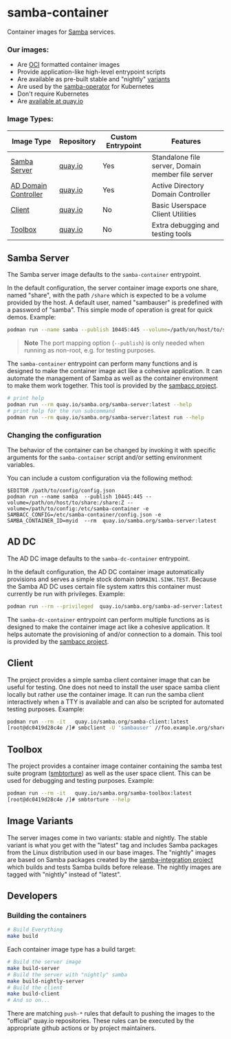 # samba-container

Container images for [Samba](https://samba.org) services.

### Our images:
* Are [OCI](https://opencontainers.org/) formatted container images
* Provide application-like high-level entrypoint scripts
* Are available as pre-built stable and "nightly" [variants](#image-variants)
* Are used by the [samba-operator](https://github.com/samba-in-kubernetes/samba-operator) for Kubernetes
* Don't require Kubernetes
* Are [available at quay.io](https://quay.io/organization/samba.org)

### Image Types:

|Image Type   | Repository | Custom Entrypoint | Features |
|-------------|------------|-------------------|----------|
|[Samba Server](#samba-server) | [quay.io](https://quay.io/repository/samba.org/samba-server) | Yes | Standalone file server, Domain member file server |
|[AD Domain Controller](#ad-dc) | [quay.io](https://quay.io/repository/samba.org/samba-ad-server) | Yes | Active Directory Domain Controller |
|[Client](#client) | [quay.io](https://quay.io/repository/samba.org/samba-ad-server) | No | Basic Userspace Client Utilities |
|[Toolbox](#toolbox) | [quay.io](https://quay.io/repository/samba.org/samba-ad-server) | No | Extra debugging and testing tools |


## Samba Server

The Samba server image defaults to the `samba-container` entrypoint.

In the default configuration, the server container image exports one share,
named "share", with the path `/share` which is expected to be a volume provided
by the host. A default user, named "sambauser" is predefined with a password of
"samba". This simple mode of operation is great for quick demos. Example:

```sh
podman run --name samba --publish 10445:445 --volume=/path/on/host/to/share:/share:Z --rm  quay.io/samba.org/samba-server:latest
```
> **Note**
> The port mapping option (`--publish`) is only needed when running
> as non-root, e.g. for testing purposes.

The `samba-container` entrypoint can perform many functions and is
designed to make the container image act like a cohesive application.
It can automate the management of Samba as well as the container environment
to make them work together. This tool is provided by the
[sambacc project](https://github.com/samba-in-kubernetes/sambacc).

```sh
# print help
podman run --rm quay.io/samba.org/samba-server:latest --help
# print help for the run subcommand
podman run --rm quay.io/samba.org/samba-server:latest run --help
```

### Changing the configuration

The behavior of the container can be changed by invoking it with specific
arguments for the `samba-container` script and/or setting environment
variables.

You can include a custom configuration via the following method:
```
$EDITOR /path/to/config/config.json
podman run --name samba  --publish 10445:445 --volume=/path/on/host/to/share:/share:Z --volume=/path/to/config:/etc/samba-container -e SAMBACC_CONFIG=/etc/samba-container/config.json -e SAMBA_CONTAINER_ID=myid  --rm  quay.io/samba.org/samba-server:latest
```

<!-- TODO: link to advanced docs for samba server -->

## AD DC

The AD DC image defaults to the `samba-dc-container` entrypoint.

In the default configuration, the AD DC container image automatically
provisions and serves a simple stock domain `DOMAIN1.SINK.TEST`.
Because the Samba AD DC uses certain file system xattrs this container
must currently be run with privileges. Example:

```sh
podman run --rm --privileged  quay.io/samba.org/samba-ad-server:latest
```

The `samba-dc-container` entrypoint can perform multiple functions as is
designed to make the container image act like a cohesive application.
It helps automate the provisioning of and/or connection to a domain.
This tool is provided by the
[sambacc project](https://github.com/samba-in-kubernetes/sambacc).

<!-- TODO: link to advanced docs for samba server -->

## Client

The project provides a simple samba client container image that can be
useful for testing. One does not need to install the user space samba client
locally but rather use the container image. It can run the samba client
interactively when a TTY is available and can also be scripted for
automated testing purposes. Example:

```sh
podman run --rm -it   quay.io/samba.org/samba-client:latest
[root@dc0419d28c4e /]# smbclient -U 'sambauser' //foo.example.org/share
```

## Toolbox

The project provides a container image container containing the samba test
suite program
([smbtorture](https://wiki.samba.org/index.php/Writing_Torture_Tests)) as well
as the user space client. This can be used for debugging and testing purposes.
Example:

```sh
podman run --rm -it   quay.io/samba.org/samba-toolbox:latest
[root@dc0419d28c4e /]# smbtorture --help
```
## Image Variants

The server images come in two variants: stable and nightly. The
stable variant is what you get with the "latest" tag and includes
Samba packages from the Linux distribution used in our base images.
The "nightly" images are based on Samba packages created by the
[samba-integration project](https://github.com/gluster/samba-integration)
which builds and tests Samba builds before release. The nightly images
are tagged with "nightly" instead of "latest".

## Developers

### Building the containers

```sh
# Build Everything
make build
```

Each container image type has a build target:
```sh
# Build the server image
make build-server
# Build the server with "nightly" samba
make build-nightly-server
# Build the client
make build-client
# And so on...
```

There are matching `push-*` rules that default to pushing the images to the
"official" quay.io repositories. These rules can be executed by the appropriate
github actions or by project maintainers.
